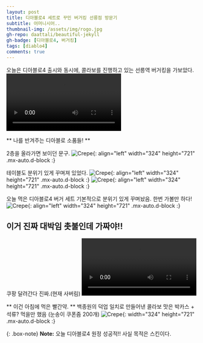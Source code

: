 ```yaml
---
layout: post
title: 디아블로4 세트로 꾸민 버거킹 선릉점 방문기
subtitle: 어머니시어..
thumbnail-img: /assets/img/rogo.jpg
gh-repo: daattali/beautiful-jekyll
gh-badge: [디아블로4, 버거킹]
tags: [diablo4]
comments: true
---
```


오늘은 디아블로4 출시와 동시에, 콜라보를 진행하고 있는 선릉역 버거킹을 가보았다.
<video autoplay controls src="/assets/img/road.mp4"></video>

** 나를 반겨주는 디아블로 소품들! **

2층을 올라가면 보이던 문구.
![Crepe](/assets/img/rogo.jpg){: align="left" width="324" height="721" .mx-auto.d-block :}

테이블도 분위기 있게 꾸며져 있었다.
![Crepe](/assets/img/table1.jpg){: align="left" width="324" height="721" .mx-auto.d-block :}
![Crepe](/assets/img/table2.jpg){: align="left" width="324" height="721" .mx-auto.d-block :}

오늘 먹은 디아블로4 버거 세트 
기본적으로 분위기 있게 꾸며놨음. 한번 가볼만 하다!
![Crepe](/assets/img/burger.jpg){: align="left" width="324" height="721" .mx-auto.d-block :} 


## 이거 진짜 대박임 촛불인데 가짜야!!
쿠팡 달려간다 진짜.(현재 사버림)
<video autoplay controls src="/assets/img/candle.mp4"></video>

** 이건 아침에 먹은 빨간약. **
백종원의 덕업 일치로 만들어낸 콜라보 맛은 박카스 + 석류? 먹을만 했음 (눈송이 쿠폰줌 200개)
![Crepe](/assets/img/redmedicin.jpg){: width="324" height="721" .mx-auto.d-block :}

{: .box-note}
**Note:** 오늘 디아블로4 원정 성공적!! 사실 목적은 스킨이다.
